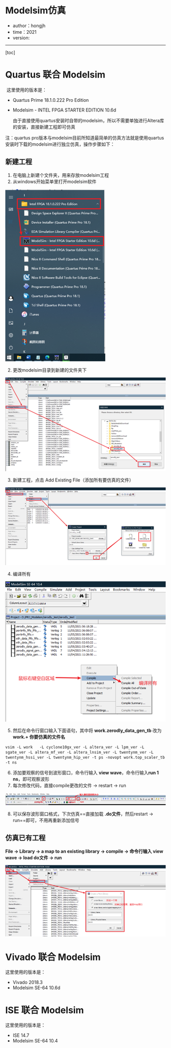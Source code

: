 # Modelsim仿真

- author：hongjh
- time：2021
- version:

---------

[toc]

# Quartus 联合 Modelsim

​		这里使用的版本是：

- Quartus Prime 18.1.0.222 Pro Edition

- Modelsim - INTEL FPGA STARTER EDITION 10.6d

  由于直接使用quartus安装时自带的modelsim，所以不需要单独进行Altera库的安装，直接新建工程即可仿真

注：quartus pro版本与modelsim目前所知道最简单的仿真方法就是使用quartus安装时下载的modelsim进行独立仿真，操作步骤如下：



## 新建工程

1. 在电脑上新建个文件夹，用来存放modelsim工程
2. 从windows开始菜单里打开modelsim软件

<img src="MD_IMG/Modelsim仿真.assets/image-20211105235512769.png" alt="image-20211105235512769" style="zoom: 80%;" />

2. 更改modelsim目录到新建的文件夹下

<img alt="20211108000445532" src="MD_IMG/Modelsim仿真.assets/image-20211108000445532.png"  />

3. 新建工程，点击 Add Existing File（添加所有要仿真的文件）

<img alt="20211108003308888" src="MD_IMG/Modelsim仿真.assets/image-20211108003308888.png"  />

4. 编译所有

<img src="MD_IMG/Modelsim仿真.assets/image-20211108001002004.png" alt="image-20211108001002004" style="zoom:80%;" />

5. 然后在命令行窗口输入下面语句，其中将 **work.zerodly_data_gen_tb** 改为 **work.+ 你要仿真的文件名**

```
vsim -L work   -L cyclone10gx_ver -L altera_ver -L lpm_ver -L sgate_ver -L altera_mf_ver -L altera_lnsim_ver -L twentynm_ver -L twentynm_hssi_ver -L twentynm_hip_ver -t ps -novopt work.top_scaler_tb  -t ns
```

6. 添加要观察的信号到波形窗口，命令行输入 **view wave**，命令行输入**run 1 ns**，即可观察波形
7. 每次修改代码，直接compile更改的文件 -> restart -> run

<img alt="20211108132118081" src="MD_IMG/Modelsim仿真.assets/image-20211108132118081.png"  />

8. 可以保存波形窗口格式，下次仿真==直接加载 **.do文件**，然后restart -> run==即可，不用再重新添加信号

## 仿真已有工程

**File -> Library -> a map to an existing library -> compile -> 命令行输入 view wave -> load do文件 -> run**

<img alt="20211106000209355" src="MD_IMG/Modelsim仿真.assets/image-20211106000209355.png"  />

# Vivado 联合 Modelsim

这里使用的版本是：

- Vivado 2018.3
- Modelsim SE-64 10.6d

# ISE 联合 Modelsim

这里使用的版本是：

- ISE 14.7
- Modelsim SE-64 10.4

